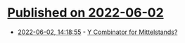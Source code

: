 # [Published on 2022-06-02](index.md)

* [2022-06-02, 14:18:55](https://news.ycombinator.com/item?id=31595211) - [Y Combinator for Mittelstands?](https://neilthanedar.com/yc-for-mittelstands/)
